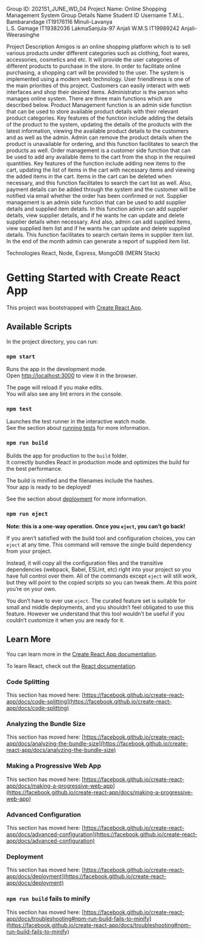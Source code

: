 Group ID: 2021S1_JUNE_WD_04
Project Name: Online Shopping Management System 
Group Details
Name                                     Student ID                                     Username
T.M.L. Bambarandage        IT19176116                                  Minuli-Lavanya  
L.S. Gamage                         IT19382036                                  LakmaSanjula-97
Anjali W.M.S                        IT19989242                                 Anjali-Weerasinghe

Project Description
Amigos is an online shopping platform which is to sell various products under different categories such as clothing, foot wares, accessories, cosmetics and etc. It will provide the user categories of different products to purchase in the store. In order to facilitate online purchasing, a shopping cart will be provided to the user. The system is implemented using a modern web technology.
User friendliness is one of the main priorities of this project. Customers can easily interact with web interfaces and shop their desired items.
Administrator is the person who manages online system. There are three main functions which are described below.
Product Management function is an admin side function that can be used to store available product details with their relevant product categories. Key features of the function include adding the details of the product to the system, updating the details of the products with the latest information, viewing the available product details to the customers and as well as the admin. Admin can remove the product details when the product is unavailable for ordering, and this function facilitates to search the products as well. 
Order management is a customer side function that can be used to add any available items to the cart from the shop in the required quantities. Key features of the function include adding new items to the cart, updating the list of items in the cart with necessary items and viewing the added items in the cart. Items in the cart can be deleted when necessary, and this function facilitates to search the cart list as well. Also, payment details can be added through the system and the customer will be notified via email whether the order has been confirmed or not.
Supplier management is an admin side function that can be used to add supplier details and supplied item details. In this function admin can add supplier details, view supplier details, and if he wants he can update and delete supplier details when necessary. And also, admin can add supplied items, view supplied item list and if he wants he can update and delete supplied details. This function facilitates to search certain items in supplier item list. In the end of the month admin can generate a report of supplied item list.

Technologies
React, Node, Express, MongoDB (MERN Stack)




# Getting Started with Create React App

This project was bootstrapped with [Create React App](https://github.com/facebook/create-react-app).

## Available Scripts

In the project directory, you can run:

### `npm start`

Runs the app in the development mode.\
Open [http://localhost:3000](http://localhost:3000) to view it in the browser.

The page will reload if you make edits.\
You will also see any lint errors in the console.

### `npm test`

Launches the test runner in the interactive watch mode.\
See the section about [running tests](https://facebook.github.io/create-react-app/docs/running-tests) for more information.

### `npm run build`

Builds the app for production to the `build` folder.\
It correctly bundles React in production mode and optimizes the build for the best performance.

The build is minified and the filenames include the hashes.\
Your app is ready to be deployed!

See the section about [deployment](https://facebook.github.io/create-react-app/docs/deployment) for more information.

### `npm run eject`

**Note: this is a one-way operation. Once you `eject`, you can’t go back!**

If you aren’t satisfied with the build tool and configuration choices, you can `eject` at any time. This command will remove the single build dependency from your project.

Instead, it will copy all the configuration files and the transitive dependencies (webpack, Babel, ESLint, etc) right into your project so you have full control over them. All of the commands except `eject` will still work, but they will point to the copied scripts so you can tweak them. At this point you’re on your own.

You don’t have to ever use `eject`. The curated feature set is suitable for small and middle deployments, and you shouldn’t feel obligated to use this feature. However we understand that this tool wouldn’t be useful if you couldn’t customize it when you are ready for it.

## Learn More

You can learn more in the [Create React App documentation](https://facebook.github.io/create-react-app/docs/getting-started).

To learn React, check out the [React documentation](https://reactjs.org/).

### Code Splitting

This section has moved here: [https://facebook.github.io/create-react-app/docs/code-splitting](https://facebook.github.io/create-react-app/docs/code-splitting)

### Analyzing the Bundle Size

This section has moved here: [https://facebook.github.io/create-react-app/docs/analyzing-the-bundle-size](https://facebook.github.io/create-react-app/docs/analyzing-the-bundle-size)

### Making a Progressive Web App

This section has moved here: [https://facebook.github.io/create-react-app/docs/making-a-progressive-web-app](https://facebook.github.io/create-react-app/docs/making-a-progressive-web-app)

### Advanced Configuration

This section has moved here: [https://facebook.github.io/create-react-app/docs/advanced-configuration](https://facebook.github.io/create-react-app/docs/advanced-configuration)

### Deployment

This section has moved here: [https://facebook.github.io/create-react-app/docs/deployment](https://facebook.github.io/create-react-app/docs/deployment)

### `npm run build` fails to minify

This section has moved here: [https://facebook.github.io/create-react-app/docs/troubleshooting#npm-run-build-fails-to-minify](https://facebook.github.io/create-react-app/docs/troubleshooting#npm-run-build-fails-to-minify)
